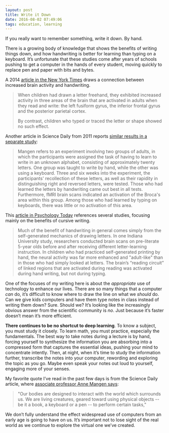 ```yaml
---
layout: post
title: Write it Down
date: 2016-08-02 07:49:06
tags: education, learning
---
```


If you really want to remember something, write it down. By hand.

There is a growing body of knowledge that shows the benefits of writing things down, and how handwriting is better for learning than typing on a keyboard. It’s unfortunate that these studies come after years of schools pushing to get a computer in the hands of every student, moving quickly to replace pen and paper with bits and bytes. 

A 2014 [article in the New York Times][1] draws a connection between increased brain activity and handwriting. 

> When children had drawn a letter freehand, they exhibited increased activity in three areas of the brain that are activated in adults when they read and write: the left fusiform gyrus, the inferior frontal gyrus and the posterior parietal cortex.
> 
> By contrast, children who typed or traced the letter or shape showed no such effect. 

Another article in Science Daily from 2011 reports [similar results in a separate study][2]:

> Mangen refers to an experiment involving two groups of adults, in which the participants were assigned the task of having to learn to write in an unknown alphabet, consisting of approximately twenty letters. One group was taught to write by hand, while the other was using a keyboard. Three and six weeks into the experiment, the participants' recollection of these letters, as well as their rapidity in distinguishing right and reversed letters, were tested. Those who had learned the letters by handwriting came out best in all tests. Furthermore, fMRI brain scans indicated an activation of the Broca's area within this group. Among those who had learned by typing on keyboards, there was little or no activation of this area.

This [article in Psychology Today][3] references several studies, focusing mainly on the benefits of cursive writing. 

> Much of the benefit of handwriting in general comes simply from the self-generated mechanics of drawing letters. In one Indiana University study, researchers conducted brain scans on pre-literate 5-year olds before and after receiving different letter-learning instruction. In children who had practiced self-generated printing by hand, the neural activity was far more enhanced and "adult-like" than in those who had simply looked at letters. The brain’s “reading circuit” of linked regions that are activated during reading was activated during hand writing, but not during typing.

One of the focuses of my writing here is about the *appropriate* use of technology to enhance our lives. There are so many things that a computer *can* do, it’s difficult to know where to draw the line on what we *should* do. Can we give kids computers and have them type notes in class instead of writing them down? Sure. Should we? It’s looking like the increasingly obvious answer from the scientific community is *no*. Just because it’s faster doesn’t mean it’s more efficient.

**There continues to be no shortcut to deep learning**. To know a subject, you must study it closely. To learn math, you must practice, especially the fundamentals. The best way to take notes during a lecture is by hand, forcing yourself to synthesize the information you are absorbing into a compressed form that captures the essential ideas, pushing your mind to concentrate intently. Then, at night, when it’s time to study the information further, transcribe the notes into your computer, rewording and exploring the topic as you go. Maybe even speak your notes out loud to yourself, engaging more of your senses. 

My favorite quote I’ve read in the past few days is from the Science Daily article, where [associate professor Anne Mangen says][4]:

> "Our bodies are designed to interact with the world which surrounds us. We are living creatures, geared toward using physical objects -- be it a book, a keyboard or a pen -- to perform certain tasks," 

We don’t fully understand the effect widespread use of computers from an early age is going to have on us. It’s important not to lose sight of the real world as we continue to explore the virtual one we’ve created. 

[1]:	http://www.nytimes.com/2014/06/03/science/whats-lost-as-handwriting-fades.html
[2]:	https://www.sciencedaily.com/releases/2011/01/110119095458.htm
[3]:	https://www.psychologytoday.com/blog/memory-medic/201303/why-writing-hand-could-make-you-smarter
[4]:	https://www.sciencedaily.com/releases/2011/01/110119095458.htm
